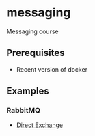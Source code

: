 # messaging
Messaging course

## Prerequisites
* Recent version of docker

## Examples
### RabbitMQ
* [Direct Exchange](rabbitmq/direct-exchange)